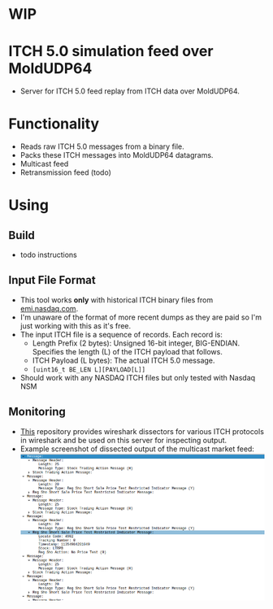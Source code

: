 # WIP

# ITCH 5.0 simulation feed over MoldUDP64

- Server for ITCH 5.0 feed replay from ITCH data over MoldUDP64.

# Functionality

- Reads raw ITCH 5.0 messages from a binary file.
- Packs these ITCH messages into MoldUDP64 datagrams.
- Multicast feed
- Retransmission feed (todo)

# Using
## Build
- todo instructions
## Input File Format

- This tool works **only** with historical ITCH binary files from [emi.nasdaq.com](https://emi.nasdaq.com/ITCH/Nasdaq%20ITCH/).
- I'm unaware of the format of more recent dumps as they are paid so I'm just working with this as it's free.
- The input ITCH file is a sequence of records. Each record is:
    - Length Prefix (2 bytes): Unsigned 16-bit integer, BIG-ENDIAN. Specifies the length (L) of the ITCH payload that follows.
    - ITCH Payload (L bytes): The actual ITCH 5.0 message.
    - `[uint16_t BE_LEN L][PAYLOAD[L]]`
- Should work with any NASDAQ ITCH files but only tested with Nasdaq NSM
## Monitoring
- [This](https://github.com/Open-Markets-Initiative/wireshark-lua/tree/main/Nasdaq) repository provides wireshark dissectors for various ITCH protocols in wireshark and be used on this server for inspecting output.
- Example screenshot of dissected output of the multicast market feed:
![img.png](img.png)
 
